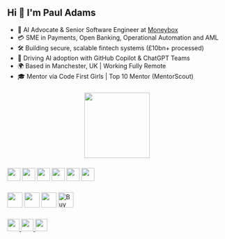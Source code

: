<h2 align="left">Hi 👋 I'm Paul Adams</h2>

- 🧠 AI Advocate & Senior Software Engineer at [Moneybox](https://www.moneyboxapp.com)  
- 💳 SME in Payments, Open Banking, Operational Automation and AML  
- 🛠️ Building secure, scalable fintech systems (£10bn+ processed)  
- 🤖 Driving AI adoption with GitHub Copilot & ChatGPT Teams  
- 🌍 Based in Manchester, UK | Working Fully Remote  
- 🎓 Mentor via Code First Girls | Top 10 Mentor (MentorScout)

###

<div align="center">
  <img src="https://github-readme-stats.vercel.app/api/top-langs?username=Thepauladams&layout=compact&theme=dracula" height="150" />
</div>

###

<div align="left">
  <img src="https://cdn.jsdelivr.net/gh/devicons/devicon/icons/csharp/csharp-original.svg" height="30" />
  <img src="https://cdn.jsdelivr.net/gh/devicons/devicon/icons/python/python-original.svg" height="30" />
  <img src="https://cdn.jsdelivr.net/gh/devicons/devicon/icons/javascript/javascript-original.svg" height="30" />
  <img src="https://cdn.jsdelivr.net/gh/devicons/devicon/icons/react/react-original.svg" height="30" />
  <img src="https://cdn.jsdelivr.net/gh/devicons/devicon/icons/html5/html5-original.svg" height="30" />
  <img src="https://cdn.jsdelivr.net/gh/devicons/devicon/icons/css3/css3-original.svg" height="30" />
</div>

###

<div align="left">
  <a href="https://www.linkedin.com/in/thepauladams"><img src="https://img.shields.io/static/v1?message=LinkedIn&logo=linkedin&label=&color=0077B5&logoColor=white&style=for-the-badge" height="35" /></a>
  <a href="mailto:adams.paul.t@googlemail.com"><img src="https://img.shields.io/static/v1?message=Gmail&logo=gmail&label=&color=D14836&logoColor=white&style=for-the-badge" height="35" /></a>
  <a href="https://paulhub.uk"><img src="https://img.shields.io/static/v1?message=Portfolio&logo=github&label=&color=333333&logoColor=white&style=for-the-badge" height="35" /></a>
  <a href="https://ko-fi.com/thepauladams" target="_blank"><img src="https://ko-fi.com/img/githubbutton_sm.svg" height="35" alt="Buy Me a Coffee at ko-fi.com" /></a>
</div>

###

<div align="left">
  <a href="https://whattoplant.co.uk" target="_blank">
    <img src="https://img.shields.io/badge/🌱 WhatToPlant.co.uk-Seasonal_Garden_Helper-brightgreen?style=for-the-badge" height="28" />
  </a>
  <a href="https://squadshowdown.com" target="_blank">
    <img src="https://img.shields.io/badge/🎮 SquadShowdown.com-Game_App-blueviolet?style=for-the-badge" height="28" />
  </a>
  <a href="https://prhelper.co.uk" target="_blank">
    <img src="https://img.shields.io/badge/🛠️ PR Helper-Add_to_Slack-orange?style=for-the-badge" height="28" />
  </a>
</div>

